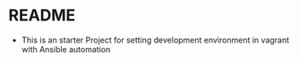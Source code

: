 # README #

* This is an starter Project for setting development environment in vagrant with Ansible automation